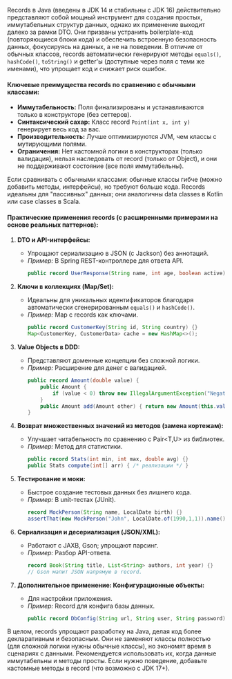 

Records в Java (введены в JDK 14 и стабильны с JDK 16) действительно представляют собой мощный инструмент для создания простых, иммутабельных структур данных, однако их применение выходит далеко за рамки DTO. Они призваны устранить boilerplate-код (повторяющиеся блоки кода) и обеспечить встроенную безопасность данных, фокусируясь на данных, а не на поведении. В отличие от обычных классов, records автоматически генерируют методы `equals()`, `hashCode()`, `toString()` и getter'ы (доступные через поля с теми же именами), что упрощает код и снижает риск ошибок.

#### Ключевые преимущества records по сравнению с обычными классами:
- **Иммутабельность:** Поля финализированы и устанавливаются только в конструкторе (без сеттеров).
- **Синтаксический сахар:** Класс record `Point(int x, int y)` генерирует весь код за вас.
- **Производительность:** Лучше оптимизируются JVM, чем классы с мутирующими полями.
- **Ограничения:** Нет кастомной логики в конструкторах (только валидация), нельзя наследовать от record (только от Object), и они не поддерживают состояние (все поля иммутабельны).

Если сравнивать с обычными классами: обычные классы гибче (можно добавить методы, интерфейсы), но требуют больше кода. Records идеальны для "пассивных" данных; они аналогичны data classes в Kotlin или case classes в Scala.

#### Практические применения records (с расширенными примерами на основе реальных паттернов):
1. **DTO и API-интерфейсы:**
   - Упрощают сериализацию в JSON (с Jackson) без аннотаций.
   - *Пример:* В Spring REST-контроллере для ответа API.
     ```java
     public record UserResponse(String name, int age, boolean active) {}
     ```

2. **Ключи в коллекциях (Map/Set):**
   - Идеальны для уникальных идентификаторов благодаря автоматически сгенерированным `equals()` и `hashCode()`.
   - *Пример:* Map с records как ключами.
     ```java
     public record CustomerKey(String id, String country) {}
     Map<CustomerKey, CustomerData> cache = new HashMap<>();
     ```

3. **Value Objects в DDD:**
   - Представляют доменные концепции без сложной логики.
   - *Пример:* Расширение для денег с валидацией.
     ```java
     public record Amount(double value) {
         public Amount {
             if (value < 0) throw new IllegalArgumentException("Negative amount");
         }
         public Amount add(Amount other) { return new Amount(this.value + other.value); }
     }
     ```

4. **Возврат множественных значений из методов (замена кортежам):**
   - Улучшает читабельность по сравнению с Pair<T,U> из библиотек.
   - *Пример:* Метод для статистики.
     ```java
     public record Stats(int min, int max, double avg) {}
     public Stats compute(int[] arr) { /* реализации */ }
     ```

5. **Тестирование и моки:**
   - Быстрое создание тестовых данных без лишнего кода.
   - *Пример:* В unit-тестах (JUnit).
     ```java
     record MockPerson(String name, LocalDate birth) {}
     assertThat(new MockPerson("John", LocalDate.of(1990,1,1)).name()).isEqualTo("John");
     ```

6. **Сериализация и десериализация (JSON/XML):**
   - Работают с JAXB, Gson; упрощают парсинг.
   - *Пример:* Разбор API-ответа.
     ```java
     record Book(String title, List<String> authors, int year) {}
     // Gson мапит JSON напрямую в record.
     ```

7. **Дополнительное применение: Конфигурационные объекты:**
   - Для настройки приложения.
   - *Пример:* Record для конфига базы данных.
     ```java
     public record DbConfig(String url, String user, String password) {}
     ```

В целом, records упрощают разработку на Java, делая код более декларативным и безопасным. Они не заменяют классы полностью (для сложной логики нужны обычные классы), но экономят время в сценариях с данными. Рекомендуется использовать их, когда данные иммутабельны и методы просты. Если нужно поведение, добавьте кастомные методы в record (что возможно с JDK 17+). 